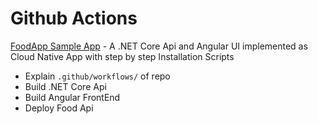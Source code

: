 # Github Actions

[FoodApp Sample App](https://github.com/ARambazamba/FoodApp) - A .NET Core Api and Angular UI implemented as Cloud Native App with step by step Installation Scripts

- Explain `.github/workflows/` of repo
- Build .NET Core Api
- Build Angular FrontEnd
- Deploy Food Api
